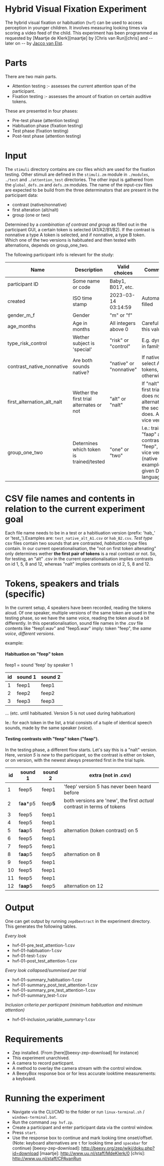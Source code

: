# Hybrid Visual Fixation Experiment

The hybrid visual fixation or habituation (`hvf`) can be used to access perception in younger children. It involves measuring looking times via scoring a video feed of the child. This experiment has been programmed as requested by [Maartje de Klerk][maartje] by [Chris van Run][chris] and -- later on -- by [Jacco van Elst](https://www.uu.nl/staff/JCvanElst).

# Parts
There are two main parts.
- Attention testing :- assesses the current attention span of the participant.
- Fixation testing :- assesses the amount of fixation on certain auditive tokens.

These are presented in four phases:
- Pre-test phase (attention testing)
- Habituation phase (fixation testing)
- Test phase (fixation testing)
- Post-test phase (attention testing)

# Input
The `stimuli` directory contains are csv files which are used for the fixation testing. Other stimuli are defined in the `stimuli.zm` module in `./modules`, `./test` and `./attention_test` directories. The other input is gathered from the `global_defs.zm` and `defs.zm` modules. The name of the input-csv files are expected to be build from the three determinators that are present in the participant data:

* contrast (native/nonnative)
* first alteration (alt/nalt)
* group (one or two)

Determined by a *combination of contrast and group* as filled out in the participant GUI, a certain token is selected (A1/A2/B1/B2). If the contrast is nonnative a type A token is selected, and if nonnative, a type B token. Which one of the two versions is habituated and then tested with alternations, depends on group_one_two.



The following participant info is relevant for the study:

Name                       | Description                              | Valid choices           | Comments
---------------------------|------------------------------------------|-------------------------|-----------------------------------------------------------------------------------------------
participant ID             | Some name or code                        | Baby1, B017, etc.       |
created                    | ISO time stamp                           | 2023-03-14 03:14:59     | Automatically filled
gender_m_f                 | Gender                                   | "m" or "f"              |
age_months                 | Age in months                            | All integers above 0    | Careful with this value
type_risk_control          | Wether subject is 'special'              | "risk" or "control"     | E.g. dyslexia in family
contrast_native_nonnative  | Are both sounds native?                  | "native" or "nonnative" | If native, select A tokens, otherwise B!
first_alternation_alt_nalt | Wether the first trial alternates or not | "alt" or "nalt"         | If "nalt", the first trial does not alternate, but the second does. And vice versa.
group_one_two              | Deternines which token is trained/tested | "one" or "two"          | I.e.: train on "faap" and contrast with "feep", or vice versa. (native example, given Dutch language).

# CSV file names and contents in relation to the current experiment goal

Each file name needs to be in a test or a habitiuation version (prefix: 'hab_' or 'test_').Examples are: `test_native_alt_A1.csv` or `hab_B2.csv`. *Test type* csv files contain two sounds that are contrasted, *habituation type* files contain. In our current operationalisation, the "not on first token altenating" only determines wether **the first pair of tokens** is a real contrast or not. So, for testing, an "alt" .csv in the current operationalisation implies contrasts on id 1, 5, 8 and 12, whereas "nalt" implies contrasts on id 2, 5, 8 and 12.

# Tokens, speakers and trials (specific)
In the current setup, 4 speakers have been recorded, reading the tokens aloud. Of one speaker, multiple versions of the same token are used in the testing phase, so we have the same voice, reading the token aloud a bit differently. In this operationalisation, sound file names in the .csv file contents like "feep1.wav" and "feep5.wav" imply: token "feep", the *same voice*, *different versions*.

example:


#### Habituation on "feep" token
feep1 = sound 'feep' by speaker 1

id | sound 1 | sound 2
---|---------|---------
1  | feep1   | feep1
2  | feep2   | feep2
3  | feep3   | feep3
... (etc. until habituated. Version 5 is not used during habituation)

Ie.: for each token in the list, a trial consists of a tuple of identical speech sounds, made by the same speaker (voice).

#### Testing contrasts with "feep" token ("faap").
In the testing phase, a different flow starts. Let's say this is a "nalt" version. Here, *version 5* is *new* to the participant, so the contrast is either on token, or on version, with the newest always presented first in the trial tuple.

id | sound 1    | sound 2   | extra (not in .csv) 
---|------------|-----------|-------------------------------------------------------------------------------- 
1  | feep5      | feep1     | 'feep' version 5 has never been heard before 
2  | f**aa***p5 | feep**5** | both versions are 'new', the first *actual* contrast in terms of tokens
3  | feep5      | feep1     |
4  | feep5      | feep1     |
5  | f**aa**p5  | feep5     | alternation (token contrast) on 5
6  | feep5      | feep1     |
7  | feep5      | feep1     |
8  | f**aa**p5  | feep5     | alternation on 8
9  | feep5      | feep1     |
10 | feep5      | feep1     |
11 | feep5      | feep1     |
12 | f**aap**5  | feep5     | alternation on 12

# Output
One can get output by running `zepdbextract` in the experiment directory. This generates the following tables.

*Every look*
* hvf-01-pre_test_attention-1.csv
* hvf-01-habituation-1.csv
* hvf-01-test-1.csv
* hvf-01-post_test_attention-1.csv

*Every look collapsed/summised per trial*
* hvf-01-summary_habituation-1.csv
* hvf-01-summary_post_test_attention-1.csv
* hvf-01-summary_pre_test_attention-1.csv
* hvf-01-summary_test-1.csv

*Inclusion criteria per particpant (minimum habituation and minimum attention)*
* hvf-01-inclusion_variable_summary-1.csv

# Requirements
- Zep installed. (From [here][beexy-zep-download] for instance)
- This experiment unarchived.
- A camera to record particpant.
- A method to overlay the camera stream with the control window.
- A BeexyBox response box or for less accurate looktime measurements: a keyboard.

# Running the experiment
- Navigate via the CLI/CMD to the folder or run `linux-terminal.sh` / `windows-terminal.bat`.
- Run the command `zep hvf.zp`.
- Create a participant and enter participant data via the control window.
- Press `start`.
- Use the response box to continue and mark looking time onset/offset. (Note: keyboard alternatives are `t` for looking time and `spacebar` for continue)
[beexy-zep-download]: <http://beexy.org/zep/wiki/doku.php?id=download>
[maartje]: <http://www.uu.nl/staff/MdeKlerk/0>
[chris]: <http://www.uu.nl/staff/CPAvanRun>